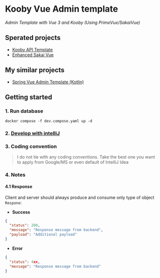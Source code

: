 # Kooby Vue Admin template

*Admin Template with Vue 3 and Kooby (Using PrimeVue/SakaiVue)*

## Sperated projects

- [Kooby API Template](https://github.com/jonaskahn/kooby-api-template)
- [Enhanced Sakai Vue](https://github.com/jonaskahn/enhanced-sakai-vue)

## My similar projects

- [Spring Vue Admin Template (Kotlin)](https://github.com/jonaskahn/spring-vue-admin-template)

## Getting started

### 1. Run database

```shell
docker compose -f dev.compose.yaml up -d
```

### 2. [Develop with intelliJ](https://jooby.io/usage/)

### 3. Coding convention

> I do not tie with any coding conventions. Take the best one you want to apply from Google/MS or even default of
> IntelliJ Idea

### 4. Notes

#### 4.1 Response

Client and server should always produce and consume only type of object `Respone`:

- **Success**

```json
{
  "status": 200,
  "message": "Response message from backend",
  "payload": "Additional payload"
}
```

- **Error**

```json
{
  "status": 4xx,
  "message": "Response message from backend"
}